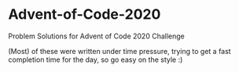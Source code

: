 # Advent-of-Code-2020
Problem Solutions for Advent of Code 2020 Challenge

(Most) of these were written under time pressure, trying to get a fast completion time for the day, so go easy on the style :)
